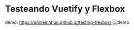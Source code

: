 # Testeando Vuetify y Flexbox
demo: https://danielnahun.github.io/testing-flexbox/
![demo](https://github.com/DANIELNAHUN/testing-flexbox/blob/main/page.png)